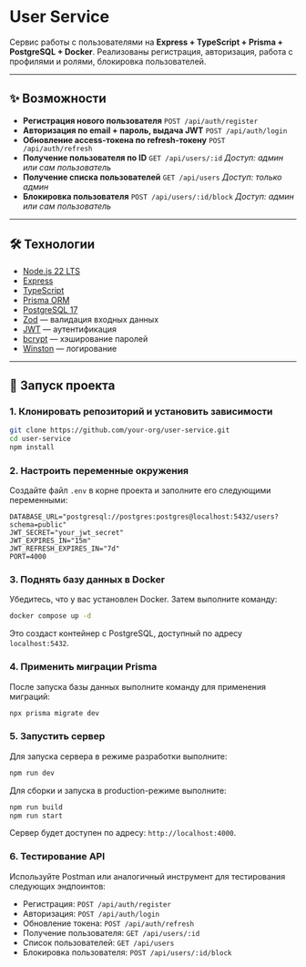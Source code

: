 # User Service

Сервис работы с пользователями на **Express + TypeScript + Prisma + PostgreSQL + Docker**.
Реализованы регистрация, авторизация, работа с профилями и ролями, блокировка пользователей.

---

## ✨ Возможности

- **Регистрация нового пользователя**
  `POST /api/auth/register`
- **Авторизация по email + пароль, выдача JWT**
  `POST /api/auth/login`
- **Обновление access-токена по refresh-токену**
  `POST /api/auth/refresh`
- **Получение пользователя по ID**
  `GET /api/users/:id`
  _Доступ: админ или сам пользователь_
- **Получение списка пользователей**
  `GET /api/users`
  _Доступ: только админ_
- **Блокировка пользователя**
  `POST /api/users/:id/block`
  _Доступ: админ или сам пользователь_

---

## 🛠️ Технологии

- [Node.js 22 LTS](https://nodejs.org)
- [Express](https://expressjs.com)
- [TypeScript](https://www.typescriptlang.org)
- [Prisma ORM](https://www.prisma.io)
- [PostgreSQL 17](https://www.postgresql.org)
- [Zod](https://zod.dev) — валидация входных данных
- [JWT](https://www.npmjs.com/package/jsonwebtoken) — аутентификация
- [bcrypt](https://www.npmjs.com/package/bcrypt) — хэширование паролей
- [Winston](https://github.com/winstonjs/winston) — логирование

---

## 🚀 Запуск проекта

### 1. Клонировать репозиторий и установить зависимости

```bash
git clone https://github.com/your-org/user-service.git
cd user-service
npm install
```

### 2. Настроить переменные окружения

Создайте файл `.env` в корне проекта и заполните его следующими переменными:

```env
DATABASE_URL="postgresql://postgres:postgres@localhost:5432/users?schema=public"
JWT_SECRET="your_jwt_secret"
JWT_EXPIRES_IN="15m"
JWT_REFRESH_EXPIRES_IN="7d"
PORT=4000
```

### 3. Поднять базу данных в Docker

Убедитесь, что у вас установлен Docker. Затем выполните команду:

```bash
docker compose up -d
```

Это создаст контейнер с PostgreSQL, доступный по адресу `localhost:5432`.

### 4. Применить миграции Prisma

После запуска базы данных выполните команду для применения миграций:

```bash
npx prisma migrate dev
```

### 5. Запустить сервер

Для запуска сервера в режиме разработки выполните:

```bash
npm run dev
```

Для сборки и запуска в production-режиме выполните:

```bash
npm run build
npm run start
```

Сервер будет доступен по адресу: `http://localhost:4000`.

### 6. Тестирование API

Используйте Postman или аналогичный инструмент для тестирования следующих эндпоинтов:

- Регистрация: `POST /api/auth/register`
- Авторизация: `POST /api/auth/login`
- Обновление токена: `POST /api/auth/refresh`
- Получение пользователя: `GET /api/users/:id`
- Список пользователей: `GET /api/users`
- Блокировка пользователя: `POST /api/users/:id/block`
